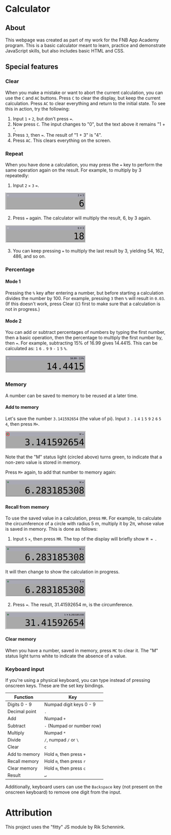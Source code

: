 # Calculator
## About
This webpage was created as part of my work for the FNB App Academy program. This is a basic calculator meant to learn, practice and demonstrate JavaScript skills, but also includes basic HTML and CSS.

## Special features
### Clear
When you make a mistake or want to abort the current calculation, you can use the `C` and `AC` buttons. Press `C` to clear the display, but keep the current calculation. Press `AC` to clear everything and return to the initial state. To see this in action, try the following:
1. Input `1` `+` `2`, but don't press `=`.
2. Now press `C`. The input changes to "0", but the text above it remains "1 + ".
3. Press `3`, then `=`. The result of "1 + 3" is "4".
4. Press `AC`. This clears everything on the screen.

### Repeat
When you have done a calculation, you may press the `=` key to perform the same operation again on the result. For example, to multiply by 3 repeatedly: 

1. Input `2` `✕` `3` `=`.

<img src="images/repeat-demo-1.png" width="50%">

2. Press `=` again. The calculator will multiply the result, 6, by 3 again.

<img src="images/repeat-demo-2.png" width="50%">

3. You can keep pressing `=` to multiply the last result by 3, yielding 54, 162, 486, and so on.

### Percentage
#### Mode 1
Pressing the `%` key after entering a number, but before starting a calculation divides the number by 100. For example, pressing `3` then `%` will result in `0.03`. (If this doesn't work, press Clear (`C`) first to make sure that a calculation is not in progress.)
#### Mode 2
You can add or subtract percentages of numbers by typing the first number, then a basic operation, then the percentage to multiply the first number by, then `=`. For example, subtracting 15% of 16.99 gives 14.4415. This can be calculated as: `1` `6` `.` `9` `9` `-` `1` `5` `%`.

<img src="images/percentage-mode2-1.png" width="50%">

### Memory
A number can be saved to memory to be reused at a later time. 
#### Add to memory
Let's save the number `3.141592654` (the value of pi).
Input `3` `.` `1` `4` `1` `5` `9` `2` `6` `5` `4`, then press `M+`.

<img src="images/memory-1.png" width="50%">

Note that the "M" status light (circled above) turns green, to indicate that a non-zero value is stored in memory.

Press `M+` again, to add that number to memory again:

<img src="images/memory-2.png" width="50%">

#### Recall from memory
To use the saved value in a calculation, press `MR`.
For example, to calculate the circumference of a circle with radius 5 m, multiply it by 2π, whose value is saved in memory. This is done as follows:
1. Input `5` `✕`, then press `MR`. The top of the display will briefly show `M = `.

<img src="images/memory-3.png" width="50%">

It will then change to show the calculation in progress.

<img src="images/memory-4.png" width="50%">

2. Press `=`. The result, 31.41592654 m, is the circumference.

<img src="images/memory-5.png" width="50%">

#### Clear memory
When you have a number, saved in memory, press `MC` to clear it. The "M" status light turns white to indicate the absence of a value.

### Keyboard input
If you're using a physical keyboard, you can type instead of pressing onscreen keys. These are the set key bindings.

|Function		|Key						|
|---			|---						|
|Digits 0 - 9	|Numpad digit keys 0 - 9	|
|Decimal point	|`.`						|
|Add			|Numpad `+`					|
|Subtract		|`-` (Numpad or number row)	|
|Multiply		|Numpad `*`					|
|Divide			|`/`, numpad `/` or `\`		|
|Clear			|`c`						|
|Add to memory	|Hold `m`, then press `+`	|
|Recall memory	|Hold `m`, then press `r`	|
|Clear memory	|Hold `m`, then press `c`	|
|Result			|`↵`						|

Additionally, keyboard users can use the `Backspace` key (not present on the onscreen keyboard) to remove one digit from the input.

# Attribution
This project uses the "fitty" JS module by Rik Schennink.